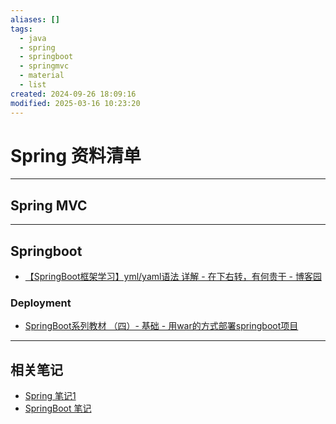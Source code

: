```yaml
---
aliases: []
tags:
  - java
  - spring
  - springboot
  - springmvc
  - material
  - list
created: 2024-09-26 18:09:16
modified: 2025-03-16 10:23:20
---
```


# Spring 资料清单

---

## Spring MVC

---

## Springboot

* [【SpringBoot框架学习】yml/yaml语法 详解 - 在下右转，有何贵干 - 博客园](https://www.cnblogs.com/codderYouzg/p/13162666.html)

### Deployment

* [SpringBoot系列教材 （四）- 基础 - 用war的方式部署springboot项目](https://how2j.cn/k/springboot/springboot-war/1655.html)

---

## 相关笔记

* [Spring 笔记1](Spring_Note_1.md)
* [SpringBoot 笔记](SpringBoot_Note.md)

